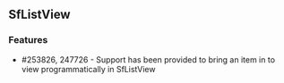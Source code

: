 ## SfListView

### Features

* \#253826, 247726 - Support has been provided to bring an item in to view programmatically in SfListView